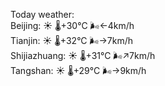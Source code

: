 Today weather:  
Beijing: ☀️   🌡️+30°C 🌬️←4km/h  
Tianjin: ☀️   🌡️+32°C 🌬️→7km/h  
Shijiazhuang: ☀️   🌡️+31°C 🌬️↗7km/h  
Tangshan: ☀️   🌡️+29°C 🌬️→9km/h  
